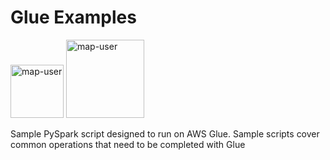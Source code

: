 # Glue Examples

<img width="85" alt="map-user" src="https://img.shields.io/badge/views-2125-green"> <img width="125" alt="map-user" src="https://img.shields.io/badge/unique visits-471-green">

Sample PySpark script designed to run on AWS Glue. Sample scripts cover common operations that need to be completed with Glue
